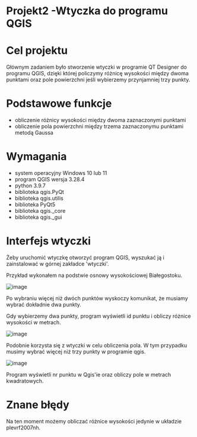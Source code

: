 # Projekt2 -Wtyczka do programu QGIS

# Cel projektu 

Głównym zadaniem było stworzenie wtyczki w programie QT Designer do programu QGIS, dzięki której policzymy różnicę wysokości między dwoma punktami oraz pole powierzchni jeśli wybierzemy przynjamniej trzy punkty.


# Podstawowe funkcje

- obliczenie różnicy wysokości między dwoma zaznaczonymi punktami
- obliczenie pola powierzchni między trzema zaznaczonymu punktami metodą Gaussa

# Wymagania

- system operacyjny Windows 10 lub 11
- program QGIS wersja 3.28.4
- python 3.9.7
- biblioteka qgis.PyQt
- biblioteka qgis.utilis
- biblioteka PyQt5
- biblioteka qgis._core
- biblioteka qgis._gui

# Interfejs wtyczki

Żeby uruchomić wtyczkę otworzyć program QGIS, wyszukać ją i zainstalować w górnej zakładce 'wtyczki'.


Przykład wykonałem na podstwie osnowy wysokościowej Białegostoku.


![image](https://github.com/adamstan102/Projekt2/assets/129062363/4ee291d4-3280-47dd-b2e1-4badaac3059b)

Po wybraniu więcej niż dwóch punktów wyskoczy komunikat, że musiamy wybrać dokładnie dwa punkty. 

Gdy wybierzemy dwa punkty, program wyświetli id punktu i obliczy różnice wysokości w metrach.


![image](https://github.com/adamstan102/Projekt2/assets/129062363/90abf502-0b49-4835-802e-60e036265a20)


Podobnie korzysta się z wtyczki w celu obliczenia pola. W tym przypadku musimy wybrać więcej niż trzy punkty w programie qgis.


![image](https://github.com/adamstan102/Projekt2/assets/129062363/5321b2df-08ab-4c6f-b034-9e5041074704)


Program wyświetli nr punktu w Qgis'ie oraz obliczy pole w metrach kwadratowych.



# Znane błędy

Na ten moment możemy obliczać różnice wysokości jedynie w układzie plevrf2007nh.
